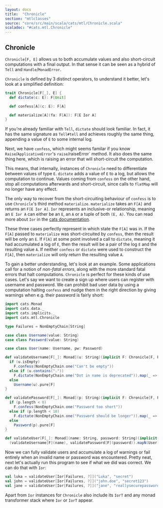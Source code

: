 ```yaml
---
layout: docs
title:  "Chronicle"
section: "mtlclasses"
source: "core/src/main/scala/cats/mtl/Chronicle.scala"
scaladoc: "#cats.mtl.Chronicle"
---
```


## Chronicle

`Chronicle[F, E]` allows us to both accumulate values and also short-circuit computations with a final output.
In that sense it can be seen as a hybrid of `Tell` and `Handle`/`MonadError`.

`Chronicle` is defined by 3 distinct operators, to understand it better, let's look at a simplified definition:

```scala
trait Chronicle[F[_], E] {
  def dictate(c: E): F[Unit]

  def confess[A](c: E): F[A]

  def materialize[A](fa: F[A]): F[E Ior A]
}
```

If you're already familiar with `Tell`, `dictate` should look familiar.
In fact, it has the same signature as `Tell#tell` and achieves roughly the same thing,
 appending a value of `E` to some internal log.

Next, we have `confess`, which might seems familar if you know `Raise`/`ApplicativeError`'s `raise`/raiseError` method.
It also does the same thing here, which is raising an error that will short-circuit the computation.

This means, that internally, instances of `Chronicle` need to differentiate between values of type `E`.
`dictate` adds a value of `E` to a log, but allows the computation to continue.
Values coming from `confess` on the other hand, stop all computations afterwards and short-circuit,
 since calls to `flatMap` will no longer have any effect.

The only way to recover from the short-circuiting behaviour of `confess` is to use `Chronicle`'s third method `materialize`.
`materialize` takes an `F[A]` and returns an `F[E Ior A]`.
`Ior` represents an inclusive-or relationship, meaning an `E Ior A` can either be an `E`, an `A` or a tuple of both `(E, A)`.
You can read more about `Ior` in the [cats documentation](https://typelevel.org/cats/datatypes/ior.html).

These three cases perfectly represent in which state the `F[A]` was in.
If the `F[A]` passed to `materialize` was short-circuited by `confess`, then the result will be only an `E`.
If `F[A]` at some point involved a call to `dictate`, meaning it had accumulated a log of `E`, then the result will be a pair of the log `E` and the resulting value `A`.
If neither `confess` or `dictate` were used to construct the `F[A]`, then `materialize` will only return the resulting value `A`.

To gain a better understanding, let's look at an example.
Some applications call for a notion of *non-fatal errors*, along with the more standard fatal errors that halt computations.
`Chronicle` is perfect for these kinds of use cases.
Let's say we want to create a sign up where users can register with username and password.
We can prohibit bad user data by using a computation halting `confess` and nudge them in the right direction by giving warnings when e.g. their password is fairly short:

```scala mdoc
import cats.Monad
import cats.data._
import cats.implicits._
import cats.mtl.Chronicle

type Failures = NonEmptyChain[String]

case class Username(value: String)
case class Password(value: String)

case class User(name: Username, pw: Password)

def validateUsername[F[_]: Monad](u: String)(implicit F: Chronicle[F, Failures]): F[Username] = {
  if (u.isEmpty)
    F.confess(NonEmptyChain.one("Can't be empty"))
  else if (u.contains("."))
    F.dictate(NonEmptyChain.one("Dot in name is deprecated")).map(_ => Username(u))
  else
    Username(u).pure[F]
}

def validatePassword[F[_]: Monad](p: String)(implicit F: Chronicle[F, Failures]): F[Password] = {
  if (p.length < 8)
    F.confess(NonEmptyChain.one("Password too short"))
  else if (p.length < 10)
    F.dictate(NonEmptyChain.one("Password should be longer")).map(_ => Password(p))
  else
    Password(p).pure[F]
}

def validateUser[F[_]: Monad](name: String, password: String)(implicit F: Chronicle[F, Failures]): F[User] =
  (validateUsername[F](name), validatePassword[F](password)).mapN(User)

```

Now we can fully validate users and accumulate a log of warnings or fail entirely when an invalid name or password was encountered.
Pretty neat, next let's actually run this program to see if what we did was correct.
We can do that with `Ior`:

```scala mdoc
val luka = validateUser[Ior[Failures, ?]]("Luka", "secret")
val john = validateUser[Ior[Failures, ?]]("john.doe", "secret123")
val jane = validateUser[Ior[Failures, ?]]("jane", "reallysecurepassword")
```


Apart from `Ior` instances for `Chronicle` also include its `IorT` and any monad transformer stack where `Ior` or `IorT` appear.
